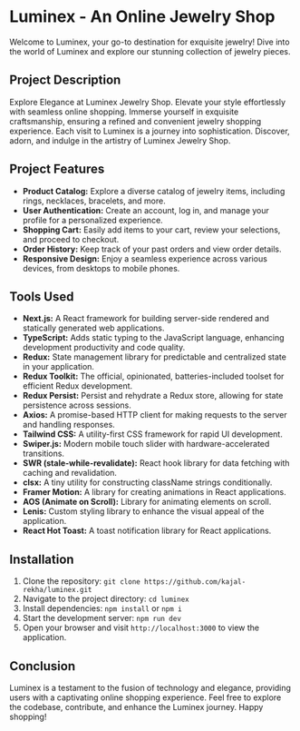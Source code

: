 # Luminex - An Online Jewelry Shop

Welcome to Luminex, your go-to destination for exquisite jewelry! Dive into the world of Luminex and explore our stunning collection of jewelry pieces.

## Project Description

Explore Elegance at Luminex Jewelry Shop. Elevate your style effortlessly with seamless online shopping. Immerse yourself in exquisite craftsmanship, ensuring a refined and convenient jewelry shopping experience. Each visit to Luminex is a journey into sophistication. Discover, adorn, and indulge in the artistry of Luminex Jewelry Shop. 

## Project Features

- **Product Catalog:** Explore a diverse catalog of jewelry items, including rings, necklaces, bracelets, and more.
- **User Authentication:** Create an account, log in, and manage your profile for a personalized experience.
- **Shopping Cart:** Easily add items to your cart, review your selections, and proceed to checkout.
- **Order History:** Keep track of your past orders and view order details.
- **Responsive Design:** Enjoy a seamless experience across various devices, from desktops to mobile phones.

## Tools Used

- **Next.js:** A React framework for building server-side rendered and statically generated web applications.
- **TypeScript:** Adds static typing to the JavaScript language, enhancing development productivity and code quality.
- **Redux:** State management library for predictable and centralized state in your application.
- **Redux Toolkit:** The official, opinionated, batteries-included toolset for efficient Redux development.
- **Redux Persist:** Persist and rehydrate a Redux store, allowing for state persistence across sessions.
- **Axios:** A promise-based HTTP client for making requests to the server and handling responses.
- **Tailwind CSS:** A utility-first CSS framework for rapid UI development.
- **Swiper.js:** Modern mobile touch slider with hardware-accelerated transitions.
- **SWR (stale-while-revalidate):** React hook library for data fetching with caching and revalidation.
- **clsx:** A tiny utility for constructing className strings conditionally.
- **Framer Motion:** A library for creating animations in React applications.
- **AOS (Animate on Scroll):** Library for animating elements on scroll.
- **Lenis:** Custom styling library to enhance the visual appeal of the application.
- **React Hot Toast:** A toast notification library for React applications.

## Installation

1. Clone the repository: `git clone https://github.com/kajal-rekha/luminex.git`
2. Navigate to the project directory: `cd luminex`
3. Install dependencies: `npm install` or `npm i`
4. Start the development server: `npm run dev`
5. Open your browser and visit `http://localhost:3000` to view the application.

## Conclusion

Luminex is a testament to the fusion of technology and elegance, providing users with a captivating online shopping experience. Feel free to explore the codebase, contribute, and enhance the Luminex journey. 
Happy shopping!




